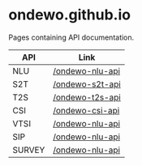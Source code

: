 # ondewo.github.io
Pages containing API documentation.

| API    | Link                                                           |
|--------|----------------------------------------------------------------|
| NLU    | [/ondewo-nlu-api](https://ondewo.github.io/ondewo-nlu-api/)    |
| S2T    | [/ondewo-s2t-api](https://ondewo.github.io/ondewo-s2t-api/)    |
| T2S    | [/ondewo-t2s-api](https://ondewo.github.io/ondewo-t2s-api/)    |
| CSI    | [/ondewo-csi-api](https://ondewo.github.io/ondewo-csi-api/)    |
| VTSI   | [/ondewo-nlu-api](https://ondewo.github.io/ondewo-vtsi-api/)   |
| SIP    | [/ondewo-nlu-api](https://ondewo.github.io/ondewo-sip-api/)    |
| SURVEY | [/ondewo-nlu-api](https://ondewo.github.io/ondewo-survey-api/) |
